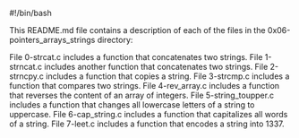 #!/bin/bash

This README.md file contains a description of each of the files in the 0x06-pointers_arrays_strings directory:

File 0-strcat.c includes a function that concatenates two strings.
File 1-strncat.c includes another function that concatenates two strings.
File 2-strncpy.c includes a function that copies a string.
File 3-strcmp.c includes a function that compares two strings.
File 4-rev_array.c includes a function that reverses the content of an array of integers.
File 5-string_toupper.c includes a function that changes all lowercase letters of a string to uppercase.
File 6-cap_string.c includes a function that capitalizes all words of a string.
File 7-leet.c includes a function that encodes a string into 1337.
